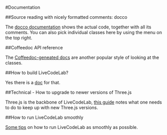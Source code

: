 #Documentation

##Source reading with nicely formatted comments: docco

The [docco documentation](docco/init.html) shows the actual code, together with all its comments. You can also pick individual classes here by using the menu on the top right.

##Coffeedoc API reference

The [Coffeedoc-geneated docs](coffeedoc/index.html) are another popular style of looking at the classes.


##How to build LiveCodeLab?

Yes there is a [doc](how-tos/how-to-build.md) for that.


##Technical - How to upgrade to newer versions of Three.js

Three.js is the backbone of LiveCodeLab, [this guide](how-tos/how-to-upgrade-Threejs-version.md) notes what one needs to do to keep up with new Three.js versions.


##How to run LiveCodeLab smoothly

[Some tips](how-tos/how-to-increase-fps.md) on how to run LiveCodeLab as smoothly as possible.
